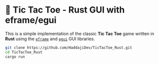 # 🧠 Tic Tac Toe - Rust GUI with eframe/egui

This is a simple implementation of the classic **Tic Tac Toe** game written in **Rust** using the [`eframe`](https://docs.rs/eframe/latest/eframe/) and [`egui`](https://docs.rs/egui/latest/egui/) GUI libraries.


```bash
git clone https://github.com/HaddajiDev/TicTacToe_Rust.git
cd TicTacToe_Rust
cargo run
```
